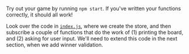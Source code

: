 Try out your game by running `npm start`. If you've written your functions
correctly, it should all work!

Look over the code in [`index.js`](./index.js), where we create the store,
and then subscribe a couple of functions that do the work of (1) printing
the board, and (2) asking for user input. We'll need to extend this code
in the next section, when we add winner validation.